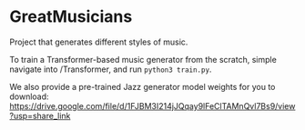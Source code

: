 # GreatMusicians
Project that generates different styles of music.

To train a Transformer-based music generator from the scratch, simple navigate into /Transformer, and run `python3 train.py`.

We also provide a pre-trained Jazz generator model weights for you to download: https://drive.google.com/file/d/1FJBM3I214jJQqay9lFeClTAMnQvl7Bs9/view?usp=share_link
